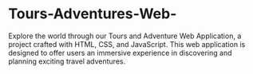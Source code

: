 # Tours-Adventures-Web-
Explore the world through our Tours and Adventure Web Application, a project crafted with HTML, CSS, and JavaScript. This web application is designed to offer users an immersive experience in discovering and planning exciting travel adventures.
